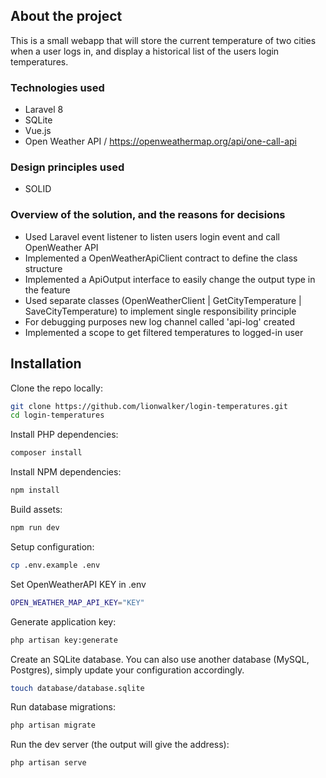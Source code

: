 ## About the project

This is a small webapp that will store the current temperature of two cities when a user logs in, and display a historical list of the users login temperatures.

### Technologies used

* Laravel 8
* SQLite
* Vue.js
* Open Weather API / https://openweathermap.org/api/one-call-api

### Design principles used

* SOLID

### Overview of the solution, and the reasons for decisions

* Used Laravel event listener to listen users login event and call OpenWeather API
* Implemented a OpenWeatherApiClient contract to define the class structure
* Implemented a ApiOutput interface to easily change the output type in the feature
* Used separate classes (OpenWeatherClient | GetCityTemperature | SaveCityTemperature) to implement single responsibility principle
* For debugging purposes new log channel called 'api-log' created
* Implemented a scope to get filtered temperatures to logged-in user

## Installation

Clone the repo locally:

```sh
git clone https://github.com/lionwalker/login-temperatures.git
cd login-temperatures
```

Install PHP dependencies:

```sh
composer install
```

Install NPM dependencies:

```sh
npm install
```

Build assets:

```sh
npm run dev
```

Setup configuration:

```sh
cp .env.example .env
```

Set OpenWeatherAPI KEY in .env
```sh
OPEN_WEATHER_MAP_API_KEY="KEY"
```

Generate application key:

```sh
php artisan key:generate
```

Create an SQLite database. You can also use another database (MySQL, Postgres), simply update your configuration accordingly.

```sh
touch database/database.sqlite
```

Run database migrations:

```sh
php artisan migrate
```

Run the dev server (the output will give the address):

```sh
php artisan serve
```
